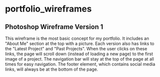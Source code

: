 portfolio_wireframes
====================

Photoshop Wireframe Version 1
------------------------------

This wireframe is the most basic concept for my portfolio.  It includes an "About Me" section at the top with a picture.  Each version also has links to the "Latest Project" and "Past Projects".  When the user clicks on these links, the page will scroll down (instead of loading a new page) to the first image of a project. The navigation bar will stay at the top of the page at all times for easy navigation.  The footer element, which contains social media links, will always be at the bottom of the page.
